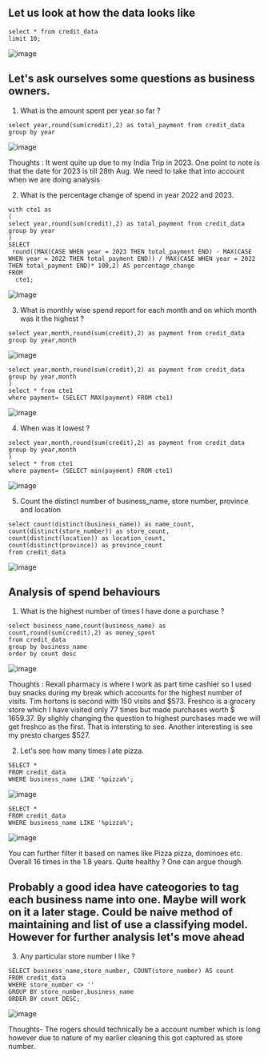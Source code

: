 ## Let us look at how the data looks like 

```
select * from credit_data
limit 10;
```
![image](https://github.com/praveen555/Credit-Card-Analysis/assets/23379996/e81bb43a-6328-49de-bd6f-a256bde09ee8)

## Let's ask ourselves some questions as business owners. 

1. What is the amount spent per year so far ?

```
select year,round(sum(credit),2) as total_payment from credit_data
group by year 
```
![image](https://github.com/praveen555/Credit-Card-Analysis/assets/23379996/21b83636-cc9a-4a37-9653-936367133e2d)

Thoughts : It went quite up due to my India Trip in 2023. One point to note is that the date for 2023 is till 28th Aug. We need to take that into account when we are doing analysis

2. What is the percentage change of spend in year 2022 and 2023.

```
with cte1 as 
(
select year,round(sum(credit),2) as total_payment from credit_data
group by year
)
SELECT
 round((MAX(CASE WHEN year = 2023 THEN total_payment END) - MAX(CASE WHEN year = 2022 THEN total_payment END)) / MAX(CASE WHEN year = 2022 THEN total_payment END)* 100,2) AS percentage_change
FROM
  cte1;
```
![image](https://github.com/praveen555/Credit-Card-Analysis/assets/23379996/0c51e91a-72a2-4150-b4de-03a1f670b4cb)

3. What is monthly wise spend report for each month and on which month was it the highest ?
```
select year,month,round(sum(credit),2) as payment from credit_data
group by year,month
```
 ![image](https://github.com/praveen555/Credit-Card-Analysis/assets/23379996/92cec9ce-fc0f-4800-a554-e373274a327d)

```
select year,month,round(sum(credit),2) as payment from credit_data
group by year,month
)
select * from cte1
where payment= (SELECT MAX(payment) FROM cte1)
```
![image](https://github.com/praveen555/Credit-Card-Analysis/assets/23379996/8183db57-1eaf-4a9c-b51f-209510e0bb1e)

4. When was it lowest ?

```
select year,month,round(sum(credit),2) as payment from credit_data
group by year,month
)
select * from cte1
where payment= (SELECT min(payment) FROM cte1)
```
![image](https://github.com/praveen555/Credit-Card-Analysis/assets/23379996/654c429f-7222-4f7f-866d-8175653f603b)

5. Count the distinct number of business_name, store number, province and location
```
select count(distinct(business_name)) as name_count,
count(distinct(store_number)) as store_count,
count(distinct(location)) as location_count,
count(distinct(province)) as province_count
from credit_data
```
![image](https://github.com/praveen555/Credit-Card-Analysis/assets/23379996/8dc470f1-e621-440b-b428-a0593331009e)

## Analysis of spend behaviours 

1. What is the highest number of times I have done a purchase ?
```
select business_name,count(business_name) as count,round(sum(credit),2) as money_spent
from credit_data
group by business_name
order by count desc
```
![image](https://github.com/praveen555/Credit-Card-Analysis/assets/23379996/b7c72ec7-3b87-481b-942d-51e0276accc8)

Thoughts : Rexall pharmacy is where I work as part time cashier so I used buy snacks during my break which accounts for the highest number of visits. 
Tim hortons is second with 150 visits and $573. Freshco is a grocery store which I have visited only 77 times but made purchases worth $ 1659.37. 
By slighly changing the question to highest purchases made we will get freshco as the first. That is intersting to see. Another interesting is see my presto charges $527. 

2. Let's see how many times I ate pizza.

```
SELECT *
FROM credit_data
WHERE business_name LIKE '%pizza%';
```
![image](https://github.com/praveen555/Credit-Card-Analysis/assets/23379996/74789fc0-9266-487f-9d2f-882d3a5d4470)

```
SELECT *
FROM credit_data
WHERE business_name LIKE '%pizza%';
```
![image](https://github.com/praveen555/Credit-Card-Analysis/assets/23379996/b3311459-d989-4427-b802-2c503fe600d2)

You can further filter it based on names like Pizza pizza, dominoes etc. Overall 16 times in the 1.8 years. Quite healthy ? One can argue though. 


## Probably a good idea have cateogories to tag each business name into one. Maybe will work on it a later stage. Could be naive method of maintaining and list of use a classifying model. However for further analysis let's move ahead 

3. Any particular store number I like ?

```
SELECT business_name,store_number, COUNT(store_number) AS count
FROM credit_data
WHERE store_number <> ''
GROUP BY store_number,business_name
ORDER BY count DESC;
```
![image](https://github.com/praveen555/Credit-Card-Analysis/assets/23379996/31946b00-598e-4e38-8370-d7ca54445122)

Thoughts- The rogers should technically be a account number which is long however due to nature of my earlier cleaning this got captured as store number. 







